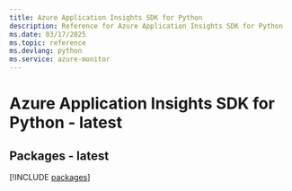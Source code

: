 ```yaml
---
title: Azure Application Insights SDK for Python
description: Reference for Azure Application Insights SDK for Python
ms.date: 03/17/2025
ms.topic: reference
ms.devlang: python
ms.service: azure-monitor
---
```

# Azure Application Insights SDK for Python - latest
## Packages - latest
[!INCLUDE [packages](application-insights-index.md)]